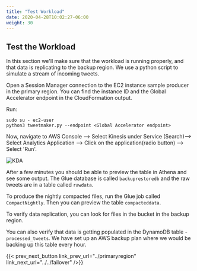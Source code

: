 ```yaml
---
title: "Test Workload"
date: 2020-04-28T10:02:27-06:00
weight: 30
---
```


## Test the Workload

In this section we'll make sure that the workload is running properly, and that data is replicating to the backup region.  We use a python script to simulate a stream of incoming tweets.

Open a Session Manager connection to the EC2 instance sample producer in the primary region.  You can find the instance ID and the Global Accelerator endpoint in the CloudFormation output.

Run:

    sudo su - ec2-user
    python3 tweetmaker.py --endpoint <Global Accelerator endpoint>

Now, navigate to AWS Console --> Select Kinesis under Service (Search)--> Select Analytics Application --> Click on the application(radio button) --> Select 'Run'.

![KDA](/Reliability/200_Backup_Restore_Failback_Analytics/Images/kda.png)

After a few minutes you should be able to preview the table in Athena and see some output.  The Glue database is called `backuprestoredb` and the raw tweets are in a table called `rawdata`.  

To produce the nightly compacted files, run the Glue job called `CompactNightly`.  Then you can preview the table `compacteddata`.  

To verify data replication, you can look for files in the bucket in the backup region.

You can also verify that data is getting populated in the DynamoDB table - `processed_tweets`.  We have set up an AWS backup plan where we would be backing up this table every hour. 

{{< prev_next_button link_prev_url="../primaryregion" link_next_url="../../failover" />}}